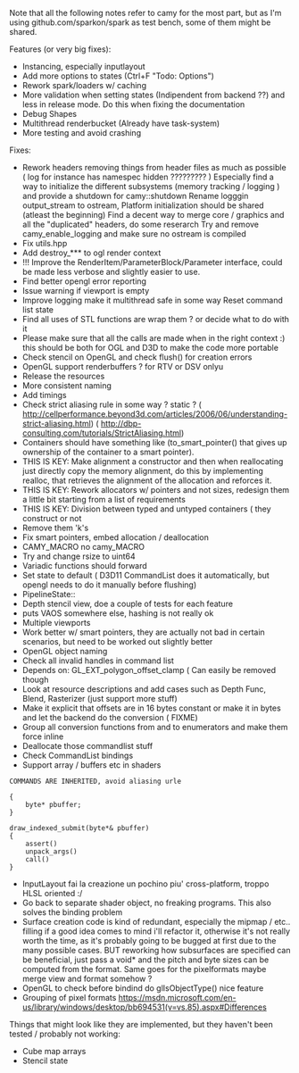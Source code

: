 Note that all the following notes refer to camy for the most part, but as 
I'm using github.com/sparkon/spark as test bench, some of them might be shared.

Features (or very big fixes):
- Instancing, especially inputlayout
- Add more options to states (Ctrl+F "Todo: Options")
- Rework spark/loaders w/ caching 
- More validation when setting states (Indipendent from backend ??) and less in release mode. Do this when fixing the documentation
- Debug Shapes
- Multithread renderbucket (Already have task-system)
- More testing and avoid crashing

Fixes:
- Rework headers removing things from header files as much as possible ( log for instance has namespec hidden ????????? )
Especially find a way to initialize the different subsystems (memory tracking / logging ) and provide a shutdown for camy::shutdown Rename logggin output_stream to ostream, Platform initialization should be shared (atleast the beginning)
Find a decent way to merge core / graphics and all the "duplicated" headers, do some reserarch
Try and remove camy_enable_logging and make sure no ostream is compiled
- Fix utils.hpp
- Add destroy_*** to ogl render context
- !!! Improve the RenderItem/ParameterBlock/Parameter interface, could be made less verbose and slightly easier to use. 
- Find better opengl error reporting 
- Issue warning if viewport is empty 
- Improve logging make it multithread safe in some way 
 Reset command list state
- Find all uses of STL functions are wrap them ? or decide what to do with it
- Please make sure that all the calls are made when in the right context :) this should be both for OGL and D3D to make the code more portable
- Check stencil on OpenGL and check flush() for creation errors
- OpenGL support renderbuffers ? for RTV or DSV onlyu
- Release the resources
- More consistent naming 
- Add timings
- Check strict aliasing rule in some way ? static ? ( http://cellperformance.beyond3d.com/articles/2006/06/understanding-strict-aliasing.html) ( http://dbp-consulting.com/tutorials/StrictAliasing.html)
- Containers should have something like (to_smart_pointer() that gives up ownership of the container to a smart pointer).
- THIS IS KEY: Make alignment a constructor and then when reallocating just directly copy the memory alignment, do this by implementing realloc, that retrieves the alignment of the allocation and reforces it.
- THIS IS KEY: Rework allocators w/ pointers and not sizes, redesign them a little bit starting from a list of requirements
- THIS IS KEY: Division between typed and untyped containers ( they construct or not
- Remove them 'k's
- Fix smart pointers, embed allocation / deallocation
- CAMY_MACRO no camy_MACRO
- Try and change rsize to uint64 
- Variadic functions should forward
- Set state to default ( D3D11 CommandList does it automatically, but opengl needs to do it manually before flushing)
- PipelineState::
- Depth stencil view, doe a couple of tests for each feature
- puts VAOS somewhere else, hashing is not really ok
- Multiple viewports
- Work better w/ smart pointers, they are actually not bad in certain scenarios, but need to be worked out slightly better
- OpenGL object naming
- Check all invalid handles in command list
- Depends on: GL_EXT_polygon_offset_clamp ( Can easily be removed though 
- Look at resource descriptions and add cases such as Depth Func, Blend, Rasterizer (just support more stuff)
- Make it explicit that offsets are in 16 bytes constant or make it in bytes and let the backend do the conversion ( FIXME)
- Group all conversion functions from and to enumerators and make them force inline
- Deallocate those commandlist stuff
- Check CommandList bindings
- Support array / buffers etc in shaders

```
COMMANDS ARE INHERITED, avoid aliasing urle

{
    byte* pbuffer;
}

draw_indexed_submit(byte*& pbuffer)
{
    assert()
    unpack_args()
    call()
}
```

- InputLayout fai la creazione un pochino piu' cross-platform, troppo HLSL oriented :/
- Go back to separate shader object, no freaking programs. This also solves the binding problem 
- Surface creation code is kind of redundant, especially the mipmap / etc.. filling
if a good idea comes to mind i'll refactor it, otherwise it's not really worth the time,
as it's probably going to be bugged at first due to the many possible cases. BUT
reworking how subsurfaces are specified can be beneficial, just pass a void* and the
pitch and byte sizes can be computed from the format. Same goes for the pixelformats
maybe merge view and format somehow ?  
- OpenGL to check before bindind do glIsObjectType() nice feature
- Grouping of pixel formats https://msdn.microsoft.com/en-us/library/windows/desktop/bb694531(v=vs.85).aspx#Differences

Things that might look like they are implemented, but they haven't been tested / probably not working:
- Cube map arrays
- Stencil state
